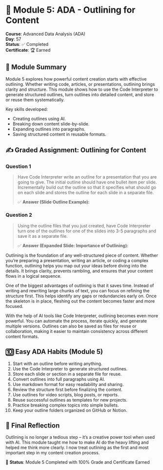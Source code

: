 # 📘 Module 5: ADA - Outlining for Content  
**Course**: Advanced Data Analysis (ADA)  
**Day**: 57  
**Status**: ✅ Completed  
**Certificate**: 🏆 Earned  

## 🎯 Module Summary  
Module 5 explores how powerful content creation starts with effective outlining. Whether writing code, articles, or presentations, outlining brings clarity and structure.
This module shows how to use the Code Interpreter to generate structured outlines, turn outlines into detailed content, and store or reuse them systematically.

Key skills developed:
- Creating outlines using AI.
- Breaking down content slide-by-slide.
- Expanding outlines into paragraphs.
- Saving structured content in reusable formats.


## ✍️ Graded Assignment: Outlining for Content

### **Question 1**  
> Have Code Interpreter write an outline for a presentation that you are going to give. The initial outline should have one bullet item per slide.
> Incrementally build out the outline so that it specifies what should go on each slide and stores the outline for each slide in a separate file.  
>  
> ✅ **Answer (Slide Outline Example):**


### **Question 2**  
> Using the outline files that you just created, have Code Interpreter turn one of the outlines for one of the slides into 3-5 paragraphs and save it as a separate file.  
>  
> ✅ **Answer (Expanded Slide: Importance of Outlining):**

Outlining is the foundation of any well-structured piece of content. Whether you’re preparing a presentation, writing an article, or coding a complex function,
outlining helps you map out your ideas before diving into the details. It brings clarity, prevents rambling, and ensures that your content flows in a logical sequence.

One of the biggest advantages of outlining is that it saves time. Instead of writing and rewriting large chunks of text, you can focus on refining the structure first.
This helps identify any gaps or redundancies early on. Once the skeleton is in place, fleshing out the content becomes faster and more focused.

With the help of AI tools like Code Interpreter, outlining becomes even more powerful. You can automate the process, iterate quickly, and generate multiple versions.
Outlines can also be saved as files for reuse or collaboration, making it easier to maintain consistency across different content formats.


## 🔟 Easy ADA Habits (Module 5)

1. Start with an outline before writing anything.
2. Use the Code Interpreter to generate structured outlines.
3. Store each slide or section in a separate file for reuse.
4. Convert outlines into full paragraphs using AI.
5. Use markdown format for easy readability and sharing.
6. Review the structure first before finalizing the content.
7. Use outlines for video scripts, blog posts, or reports.
8. Reuse successful outlines as templates for new projects.
9. Practice breaking complex topics into simple bullets.
10. Keep your outline folders organized on GitHub or Notion.


## 🧠 Final Reflection

Outlining is no longer a tedious step – it’s a creative power tool when used with AI. This module taught me how to make AI do the heavy lifting and helped me think more clearly.
I now treat outlining as the first and most important step in my content creation process.
 
🎉 **Status**: Module 5 Completed with 100% Grade and Certificate Earned  
